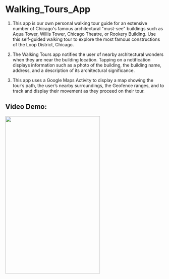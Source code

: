 # Walking_Tours_App

1. This app is our own personal walking tour guide for an extensive number of Chicago's famous architectural "must-see" 
   buildings such as Aqua Tower, Willis Tower, Chicago Theatre, or Rookery Building. Use this self-guided walking tour to explore the most famous constructions of the Loop District, Chicago.

2. The Walking Tours app notifies the user of nearby architectural wonders when they are near the building location. 
   Tapping on a notification displays information such as a photo of the building, the building name, address, and a description of its architectural significance.

3. This app uses a Google Maps Activity to display a map showing the tour’s path, the user’s nearby surroundings, 
   the Geofence ranges, and to track and display their movement as they proceed on their tour.
   
## Video Demo: 

<img src="./app/src/main/res/walking_tour.gif" width="300" height="500"/>